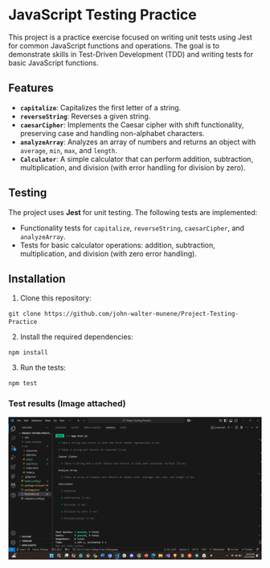 # JavaScript Testing Practice

This project is a practice exercise focused on writing unit tests using Jest for common JavaScript functions and operations. The goal is to demonstrate skills in Test-Driven Development (TDD) and writing tests for basic JavaScript functions.

## Features

- **`capitalize`**: Capitalizes the first letter of a string.
- **`reverseString`**: Reverses a given string.
- **`caesarCipher`**: Implements the Caesar cipher with shift functionality, preserving case and handling non-alphabet characters.
- **`analyzeArray`**: Analyzes an array of numbers and returns an object with `average`, `min`, `max`, and `length`.
- **`Calculator`**: A simple calculator that can perform addition, subtraction, multiplication, and division (with error handling for division by zero).

## Testing

The project uses **Jest** for unit testing. The following tests are implemented:

- Functionality tests for `capitalize`, `reverseString`, `caesarCipher`, and `analyzeArray`.
- Tests for basic calculator operations: addition, subtraction, multiplication, and division (with zero error handling).

## Installation

1. Clone this repository:

```
git clone https://github.com/john-walter-munene/Project-Testing-Practice
```

2. Install the required dependencies:
```
npm install
```

3. Run the tests:
```
npm test
```

### Test results (Image attached)
![My Test Reslts](./src/resources/image.png)